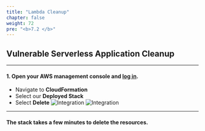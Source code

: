 ```yaml
---
title: "Lambda Cleanup"
chapter: false
weight: 72
pre: "<b>7.2 </b>"
---
```


## Vulnerable Serverless Application Cleanup

---

#### 1.	Open your AWS management console and [log in](https://aws.amazon.com/).
- Navigate to **CloudFormation**
- Select our **Deployed Stack**
- Select **Delete**
![Integration](/images/delete_lambda.png)
![Integration](/images/lambda_confirm.png)


---

#### The stack takes a few minutes to delete the resources.